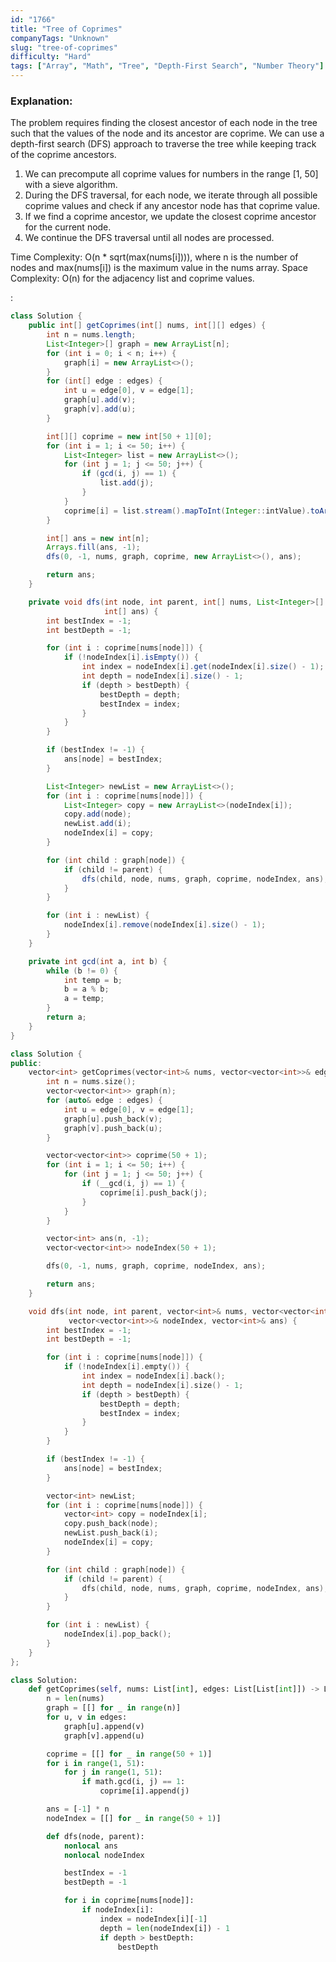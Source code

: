 ```yaml
---
id: "1766"
title: "Tree of Coprimes"
companyTags: "Unknown"
slug: "tree-of-coprimes"
difficulty: "Hard"
tags: ["Array", "Math", "Tree", "Depth-First Search", "Number Theory"]
---
```


### Explanation:
The problem requires finding the closest ancestor of each node in the tree such that the values of the node and its ancestor are coprime. We can use a depth-first search (DFS) approach to traverse the tree while keeping track of the coprime ancestors.

1. We can precompute all coprime values for numbers in the range [1, 50] with a sieve algorithm.
2. During the DFS traversal, for each node, we iterate through all possible coprime values and check if any ancestor node has that coprime value.
3. If we find a coprime ancestor, we update the closest coprime ancestor for the current node.
4. We continue the DFS traversal until all nodes are processed.

Time Complexity: O(n * sqrt(max(nums[i]))), where n is the number of nodes and max(nums[i]) is the maximum value in the nums array.
Space Complexity: O(n) for the adjacency list and coprime values.

:

```java
class Solution {
    public int[] getCoprimes(int[] nums, int[][] edges) {
        int n = nums.length;
        List<Integer>[] graph = new ArrayList[n];
        for (int i = 0; i < n; i++) {
            graph[i] = new ArrayList<>();
        }
        for (int[] edge : edges) {
            int u = edge[0], v = edge[1];
            graph[u].add(v);
            graph[v].add(u);
        }

        int[][] coprime = new int[50 + 1][0];
        for (int i = 1; i <= 50; i++) {
            List<Integer> list = new ArrayList<>();
            for (int j = 1; j <= 50; j++) {
                if (gcd(i, j) == 1) {
                    list.add(j);
                }
            }
            coprime[i] = list.stream().mapToInt(Integer::intValue).toArray();
        }

        int[] ans = new int[n];
        Arrays.fill(ans, -1);
        dfs(0, -1, nums, graph, coprime, new ArrayList<>(), ans);

        return ans;
    }

    private void dfs(int node, int parent, int[] nums, List<Integer>[] graph, int[][] coprime, List<Integer>[] nodeIndex,
                     int[] ans) {
        int bestIndex = -1;
        int bestDepth = -1;

        for (int i : coprime[nums[node]]) {
            if (!nodeIndex[i].isEmpty()) {
                int index = nodeIndex[i].get(nodeIndex[i].size() - 1);
                int depth = nodeIndex[i].size() - 1;
                if (depth > bestDepth) {
                    bestDepth = depth;
                    bestIndex = index;
                }
            }
        }

        if (bestIndex != -1) {
            ans[node] = bestIndex;
        }

        List<Integer> newList = new ArrayList<>();
        for (int i : coprime[nums[node]]) {
            List<Integer> copy = new ArrayList<>(nodeIndex[i]);
            copy.add(node);
            newList.add(i);
            nodeIndex[i] = copy;
        }

        for (int child : graph[node]) {
            if (child != parent) {
                dfs(child, node, nums, graph, coprime, nodeIndex, ans);
            }
        }

        for (int i : newList) {
            nodeIndex[i].remove(nodeIndex[i].size() - 1);
        }
    }

    private int gcd(int a, int b) {
        while (b != 0) {
            int temp = b;
            b = a % b;
            a = temp;
        }
        return a;
    }
}
```

```cpp
class Solution {
public:
    vector<int> getCoprimes(vector<int>& nums, vector<vector<int>>& edges) {
        int n = nums.size();
        vector<vector<int>> graph(n);
        for (auto& edge : edges) {
            int u = edge[0], v = edge[1];
            graph[u].push_back(v);
            graph[v].push_back(u);
        }

        vector<vector<int>> coprime(50 + 1);
        for (int i = 1; i <= 50; i++) {
            for (int j = 1; j <= 50; j++) {
                if (__gcd(i, j) == 1) {
                    coprime[i].push_back(j);
                }
            }
        }

        vector<int> ans(n, -1);
        vector<vector<int>> nodeIndex(50 + 1);

        dfs(0, -1, nums, graph, coprime, nodeIndex, ans);

        return ans;
    }

    void dfs(int node, int parent, vector<int>& nums, vector<vector<int>>& graph, vector<vector<int>>& coprime,
             vector<vector<int>>& nodeIndex, vector<int>& ans) {
        int bestIndex = -1;
        int bestDepth = -1;

        for (int i : coprime[nums[node]]) {
            if (!nodeIndex[i].empty()) {
                int index = nodeIndex[i].back();
                int depth = nodeIndex[i].size() - 1;
                if (depth > bestDepth) {
                    bestDepth = depth;
                    bestIndex = index;
                }
            }
        }

        if (bestIndex != -1) {
            ans[node] = bestIndex;
        }

        vector<int> newList;
        for (int i : coprime[nums[node]]) {
            vector<int> copy = nodeIndex[i];
            copy.push_back(node);
            newList.push_back(i);
            nodeIndex[i] = copy;
        }

        for (int child : graph[node]) {
            if (child != parent) {
                dfs(child, node, nums, graph, coprime, nodeIndex, ans);
            }
        }

        for (int i : newList) {
            nodeIndex[i].pop_back();
        }
    }
};
```

```python
class Solution:
    def getCoprimes(self, nums: List[int], edges: List[List[int]]) -> List[int]:
        n = len(nums)
        graph = [[] for _ in range(n)]
        for u, v in edges:
            graph[u].append(v)
            graph[v].append(u)

        coprime = [[] for _ in range(50 + 1)]
        for i in range(1, 51):
            for j in range(1, 51):
                if math.gcd(i, j) == 1:
                    coprime[i].append(j)

        ans = [-1] * n
        nodeIndex = [[] for _ in range(50 + 1)]

        def dfs(node, parent):
            nonlocal ans
            nonlocal nodeIndex

            bestIndex = -1
            bestDepth = -1

            for i in coprime[nums[node]]:
                if nodeIndex[i]:
                    index = nodeIndex[i][-1]
                    depth = len(nodeIndex[i]) - 1
                    if depth > bestDepth:
                        bestDepth